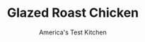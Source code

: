 ---
layout: ../../layouts/MarkdownPostLayout.astro
title: Glazed Roast Chicken
author: America's Test Kitchen
pubDate: 2023-03-15
description: "Even the tastiest glaze becomes useless if it runs off the bird. For a glaze that stays put and looks incredible, paint it on in stages."
image_url: https://res.cloudinary.com/hksqkdlah/image/upload/ar_1:1,c_fill,dpr_2.0,f_auto,fl_lossy.progressive.strip_profile,g_faces:auto,q_auto:low,w_344/38037_sfs-glazed-roast-chicken-reshoot-10
tags: ["Main Courses","Chicken"]
calories: 3390
protein: 55
carbohydrates: 46
fats: 
fiber: 1
ingredients: ["1 (3 1/2- to 4-pound), whole chicken, giblets discarded","1 tablespoon, dry mustard","2 teaspoons, granulated garlic",", Kosher salt and pepper","1 tablespoon, vegetable oil","3/4 cup, red pepper jelly","1 1/2 tablespoons, Dijon mustard","1 tablespoon, balsamic vinegar","1 tablespoon, ketchup"]
serves: 4
time: "1¾ hours"
instructions: ["Adjust oven rack to lower-middle position and heat oven to 400 degrees. Pat chicken dry with paper towels. Tuck wingtips behind back and tie legs together with kitchen twine. Transfer chicken, breast side up, to 12-inch ovensafe skillet.","Combine dry mustard, granulated garlic, 1 teaspoon salt, and 1/2 teaspoon pepper in bowl. Brush chicken with oil and evenly sprinkle with 1 tablespoon spice mixture. Whisk jelly, Dijon mustard, vinegar, ketchup, 1/2 teaspoon salt, and 1/4 teaspoon pepper together in separate bowl (you will have about 1 cup). Divide glaze evenly among 3 small bowls, about 1/3 cup each.","Roast chicken until thickest part of breast registers 135 degrees, 40 to 50 minutes. Remove chicken from oven. Using pastry brush, gently brush chicken evenly with 1/3 cup glaze. Sprinkle top and sides of chicken with remaining spice mixture. Return chicken to oven and roast for 10 minutes.","Remove chicken from oven. Gently brush chicken evenly with 1/3 cup glaze. Return chicken to oven and roast until breasts register 160 degrees and thighs register 175 degrees, 10 to 15 minutes.","Remove chicken from oven and transfer to carving board. Gently brush chicken evenly with remaining 1/3 cup glaze; let rest for 15 minutes. Discard twine, carve, and serve."]
nutrition: ["668 mg Potassium","466 mg Phosphorus","61 mg Calcium","3 mg Iron","73 mg Magnesium","1180 mg Sodium","4 mg Zinc","47 g Fat","19 mg Niacin (B3)","21 g Monounsaturated","10 g Polyunsaturated","10 mg Vitamin C","216 mg Cholesterol","12 g Saturated","1 g Fiber","28 µg Folate (food)","30 g Sugars","7 µg Vitamin K","220 g Water","46 g Carbs","28 µg Folate equivalent (total)","55 g Protein","1 mg Vitamin E","1 mg Vitamin B6","120 µg Vitamin A","847 kcal Energy","29 g Sugars, added","3390 calories"]
notes: "Other jellies and preserves can be substituted for the red pepper jelly, if desired (apple and apricot both work well here). Preserves will have to be strained of their solid fruit before using. Note that the chicken is brushed with the glaze three separate times, and we divide the glaze into thirds so as not to double-dip after brushing the partially cooked chicken; be sure to wash and dry your brush between glaze applications."
---